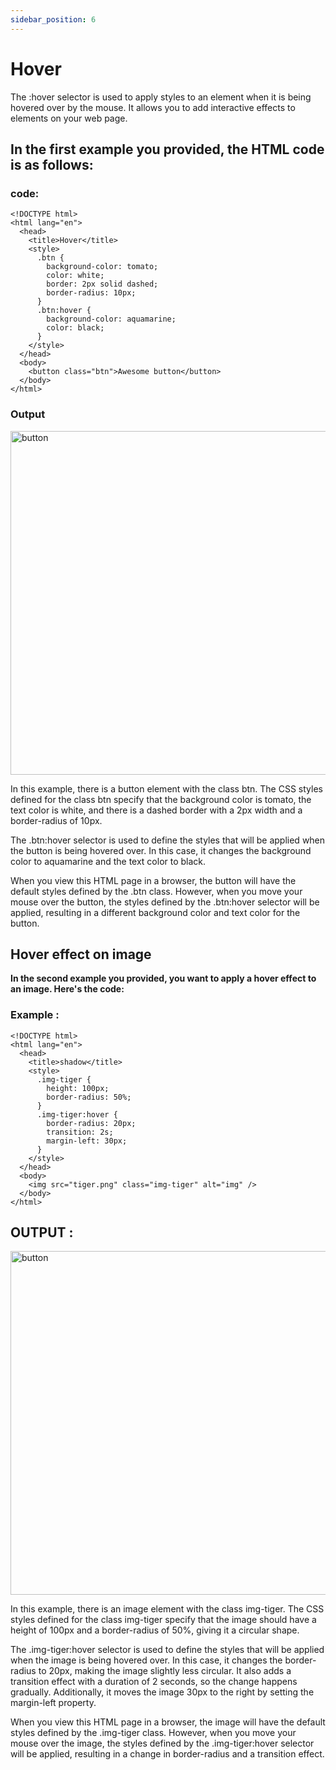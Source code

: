```yaml
---
sidebar_position: 6
---
```


# Hover 

The :hover selector is used to apply styles to an element when it is being hovered over by the mouse. It allows you to add interactive effects to elements on your web page.

## In the first example you provided, the HTML code is as follows:

### code:

```
<!DOCTYPE html>
<html lang="en">
  <head>
    <title>Hover</title>
    <style>
      .btn {
        background-color: tomato;
        color: white;
        border: 2px solid dashed;
        border-radius: 10px;
      }
      .btn:hover {
        background-color: aquamarine;
        color: black;
      }
    </style>
  </head>
  <body>
    <button class="btn">Awesome button</button>
  </body>
</html>
```
### Output

<img src="/css/05/01_image.png" alt="button" width="550px"/>

In this example, there is a button element with the class btn. The CSS styles defined for the class btn specify that the background color is tomato, the text color is white, and there is a dashed border with a 2px width and a border-radius of 10px.

The .btn:hover selector is used to define the styles that will be applied when the button is being hovered over. In this case, it changes the background color to aquamarine and the text color to black.

When you view this HTML page in a browser, the button will have the default styles defined by the .btn class. However, when you move your mouse over the button, the styles defined by the .btn:hover selector will be applied, resulting in a different background color and text color for the button.

## Hover effect on image

**In the second example you provided, you want to apply a hover effect to an image. Here's the code:**

### Example :

```
<!DOCTYPE html>
<html lang="en">
  <head>
    <title>shadow</title>
    <style>
      .img-tiger {
        height: 100px;
        border-radius: 50%;
      }
      .img-tiger:hover {
        border-radius: 20px;
        transition: 2s;
        margin-left: 30px;
      }
    </style>
  </head>
  <body>
    <img src="tiger.png" class="img-tiger" alt="img" />
  </body>
</html>
```

## OUTPUT : 
<img src="/css/05/02_image.png" alt="button" width="550px"/>

In this example, there is an image element with the class img-tiger. The CSS styles defined for the class img-tiger specify that the image should have a height of 100px and a border-radius of 50%, giving it a circular shape.

The .img-tiger:hover selector is used to define the styles that will be applied when the image is being hovered over. In this case, it changes the border-radius to 20px, making the image slightly less circular. It also adds a transition effect with a duration of 2 seconds, so the change happens gradually. Additionally, it moves the image 30px to the right by setting the margin-left property.

When you view this HTML page in a browser, the image will have the default styles defined by the .img-tiger class. However, when you move your mouse over the image, the styles defined by the .img-tiger:hover selector will be applied, resulting in a change in border-radius and a transition effect.